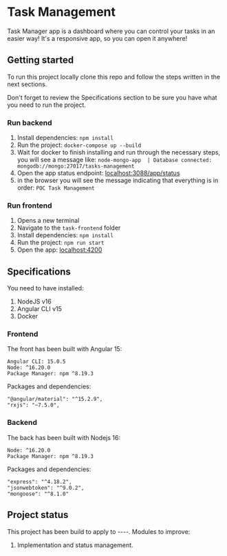 # Task Management

Task Manager app is a dashboard where you can control your tasks in an easier way!
It's a responsive app, so you can open it anywhere!

## Getting started

To run this project locally clone this repo and follow the steps written in the next sections.

Don't forget to review the Specifications section to be sure you have what you need to run the project.

### Run backend

1. Install dependencies: `npm install`
2. Run the project: `docker-compose up --build`
3. Wait for docker to finish installing and run through the necessary steps, you will see a message like: `node-mongo-app  | Database connected: mongodb://mongo:27017/tasks-management`
4. Open the app status endpoint: [localhost:3088/app/status](http://localhost:3088/app/status/)
5. in the browser you will see the message indicating that everything is in order: `POC Task Management`

### Run frontend

1. Opens a new terminal
2. Navigate to the `task-frontend` folder
3. Install dependencies: `npm install`
4. Run the project: `npm run start`
5. Open the app: [localhost:4200](http://localhost:4200/)

## Specifications

You need to have installed:

1. NodeJS v16
2. Angular CLI v15
3. Docker

### Frontend

The front has been built with Angular 15:

```
Angular CLI: 15.0.5
Node: ^16.20.0
Package Manager: npm ^8.19.3
```

Packages and dependencies:

```
"@angular/material": "^15.2.9",
"rxjs": "~7.5.0",
```

### Backend

The back has been built with Nodejs 16:

```
Node: ^16.20.0
Package Manager: npm ^8.19.3
```

Packages and dependencies:

```
"express": "^4.18.2",
"jsonwebtoken": "^9.0.2",
"mongoose": "^8.1.0"

```

## Project status

This project has been build to apply to ----.
Modules to improve:

1. Implementation and status management.

